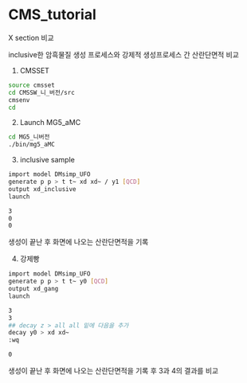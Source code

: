 # CMS_tutorial

X section 비교

inclusive한 암흑물질 생성 프로세스와 강제적 생성프로세스 간 산란단면적 비교

1. CMSSET
```bash
source cmsset
cd CMSSW_니_버전/src
cmsenv
cd
```

2. Launch MG5_aMC
```bash
cd MG5_니버전
./bin/mg5_aMC
```

3. inclusive sample
```bash
import model DMsimp_UFO
generate p p > t t~ xd xd~ / y1 [QCD]
output xd_inclusive
launch

3
0
0
```
생성이 끝난 후 화면에 나오는 산란단면적을 기록

4. 강제빵
```bash
import model DMsimp_UFO
generate p p > t t~ y0 [QCD]
output xd_gang
launch

3
3
## decay z > all all 밑에 다음을 추가
decay y0 > xd xd~
:wq

0
```
생성이 끝난 후 화면에 나오는 산란단면적을 기록 후 3과 4의 결과를 비교

